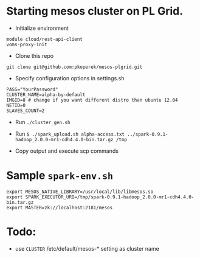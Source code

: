 Starting mesos cluster on PL Grid.
==================================

  * Initialize environment

```
module cloud/rest-api-client
voms-proxy-init
```

  * Clone this repo

```
git clone git@github.com:pkoperek/mesos-plgrid.git
```

  * Specify configuration options in settings.sh

```
PASS="YourPassword"
CLUSTER_NAME=alpha-by-default
IMGID=8 # change if you want different distro than ubuntu 12.04
NETID=0
SLAVES_COUNT=2
```

  * Run `./cluster_gen.sh`

  * Run `$ ./spark_upload.sh alpha-access.txt ../spark-0.9.1-hadoop_2.0.0-mr1-cdh4.4.0-bin.tar.gz /tmp`

  * Copy output and execute scp commands 

Sample `spark-env.sh`
=====================

```
export MESOS_NATIVE_LIBRARY=/usr/local/lib/libmesos.so
export SPARK_EXECUTOR_URI=/tmp/spark-0.9.1-hadoop_2.0.0-mr1-cdh4.4.0-bin.tar.gz
export MASTER=zk://localhost:2181/mesos
```

Todo:
=====

  * use `CLUSTER` /etc/default/mesos-* setting as cluster name
